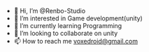 - 👋 Hi, I’m @Renbo-Studio
- 👀 I’m interested in Game development(unity)
- 🌱 I’m currently learning Programming
- 💞️ I’m looking to collaborate on unity
- 📫 How to reach me voxedroid@gmail.com

<!---
Renbo-Studio/Renbo-Studio is a ✨ special ✨ repository because its `README.md` (this file) appears on your GitHub profile.
You can click the Preview link to take a look at your changes.
--->
